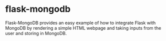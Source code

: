 # flask-mongodb
Flask-MongoDB provides an easy example of how to integrate Flask with MongoDB by rendering a simple HTML webpage and taking inputs from the user and storing in MongoDB.
